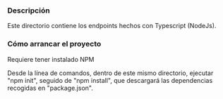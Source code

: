 ### Descripción

Este directorio contiene los endpoints hechos con Typescript (NodeJs).

### Cómo arrancar el proyecto

Requiere tener instalado NPM

Desde la línea de comandos, dentro de este mismo directorio, ejecutar "npm init", seguido de "npm install", que descargará las dependencias recogidas en "package.json".



